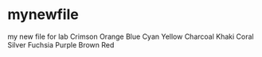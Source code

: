 # mynewfile
my new file for lab
Crimson
Orange
Blue
Cyan
Yellow
Charcoal
Khaki
Coral
Silver
Fuchsia
Purple
Brown
Red
